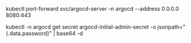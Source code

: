 kubectl port-forward svc/argocd-server -n argocd --address 0.0.0.0 8080:443

kubectl -n argocd get secret argocd-initial-admin-secret -o jsonpath="{.data.password}" | base64 -d
